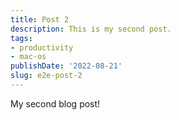 ```yaml
---
title: Post 2
description: This is my second post.
tags:
- productivity
- mac-os
publishDate: '2022-08-21'
slug: e2e-post-2
---
```


My second blog post!
